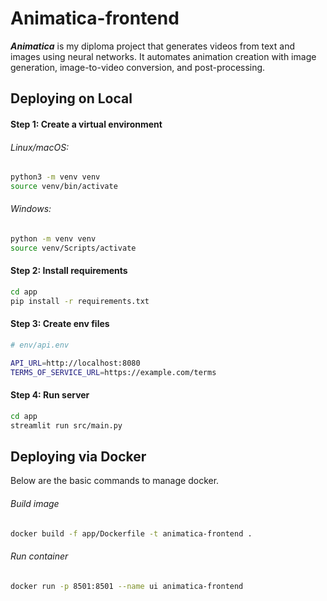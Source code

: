 # Animatica-frontend

***Animatica*** is my diploma project that generates videos from text and 
images using neural networks. It automates animation creation with image generation,
image-to-video conversion, and post-processing.

## Deploying on Local

#### Step 1: Create a virtual environment

###### *Linux/macOS:*

```bash
python3 -m venv venv
source venv/bin/activate
```

###### *Windows:*

```bash
python -m venv venv
source venv/Scripts/activate
```

#### Step 2: Install requirements

```bash
cd app
pip install -r requirements.txt
```

#### Step 3: Create env files

```bash
# env/api.env

API_URL=http://localhost:8080
TERMS_OF_SERVICE_URL=https://example.com/terms
```

#### Step 4: Run server

```bash
cd app
streamlit run src/main.py
```


## Deploying via Docker

Below are the basic commands to manage docker.

###### Build image
```bash
docker build -f app/Dockerfile -t animatica-frontend .
```

###### Run container
```bash
docker run -p 8501:8501 --name ui animatica-frontend
```
